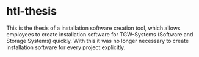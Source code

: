 # htl-thesis

This is the thesis of a installation software creation tool, which allows employees to create installation software for TGW-Systems (Software and Storage Systems)
quickly.
With this it was no longer necessary to create installation software for every project explicitly.
